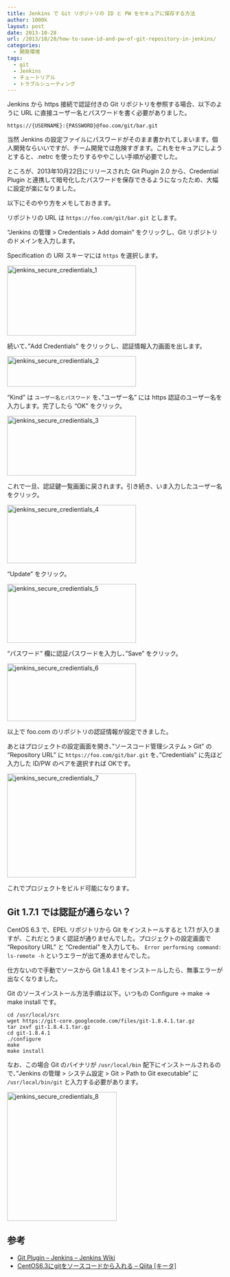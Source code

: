 ```yaml
---
title: Jenkins で Git リポジトリの ID と PW をセキュアに保存する方法
author: 1000k
layout: post
date: 2013-10-28
url: /2013/10/28/how-to-save-id-and-pw-of-git-repository-in-jenkins/
categories:
  - 開発環境
tags:
  - git
  - Jenkins
  - チュートリアル
  - トラブルシューティング
---
```

Jenkins から https 接続で認証付きの Git リポジトリを参照する場合、以下のように URL に直接ユーザー名とパスワードを書く必要がありました。

```
https://{USERNAME}:{PASSWORD}@foo.com/git/bar.git
```


当然 Jenkins の設定ファイルにパスワードがそのまま書かれてしまいます。個人開発ならいいですが、チーム開発では危険すぎます。これをセキュアにしようとすると、.netrc を使ったりするややこしい手順が必要でした。

ところが、2013年10月22日にリリースされた Git Plugin 2.0 から、Credential Plugin と連携して暗号化したパスワードを保存できるようになったため、大幅に設定が楽になりました。

以下にそのやり方をメモしておきます。

<!--more-->

リポジトリの URL は `https://foo.com/git/bar.git` とします。

&#8220;Jenkins の管理 > Credentials > Add domain&#8221; をクリックし、Git リポジトリのドメインを入力します。

Specification の URI スキーマには `https` を選択します。

<a href="http://blog.1000k.net/wp-content/uploads/jenkins_secure_credientials_1.png" onclick="_gaq.push(['_trackEvent', 'outbound-article', 'http://blog.1000k.net/wp-content/uploads/jenkins_secure_credientials_1.png', '']);" ><img src="http://blog.1000k.net/wp-content/uploads/jenkins_secure_credientials_1-300x163.png" alt="jenkins_secure_credientials_1" width="300" height="163" class="alignnone size-medium wp-image-1641" /></a>

続いて、&#8221;Add Credentials&#8221; をクリックし、認証情報入力画面を出します。

<a href="http://blog.1000k.net/wp-content/uploads/jenkins_secure_credientials_2.png" onclick="_gaq.push(['_trackEvent', 'outbound-article', 'http://blog.1000k.net/wp-content/uploads/jenkins_secure_credientials_2.png', '']);" ><img src="http://blog.1000k.net/wp-content/uploads/jenkins_secure_credientials_2-300x71.png" alt="jenkins_secure_credientials_2" width="300" height="71" class="alignnone size-medium wp-image-1642" /></a>

&#8220;Kind&#8221; は `ユーザー名とパスワード` を、&#8221;ユーザー名&#8221; には https 認証のユーザー名を入力します。完了したら &#8220;OK&#8221; をクリック。

<a href="http://blog.1000k.net/wp-content/uploads/jenkins_secure_credientials_3.png" onclick="_gaq.push(['_trackEvent', 'outbound-article', 'http://blog.1000k.net/wp-content/uploads/jenkins_secure_credientials_3.png', '']);" ><img src="http://blog.1000k.net/wp-content/uploads/jenkins_secure_credientials_3-300x139.png" alt="jenkins_secure_credientials_3" width="300" height="139" class="alignnone size-medium wp-image-1643" /></a>

これで一旦、認証鍵一覧画面に戻されます。引き続き、いま入力したユーザー名をクリック。

<a href="http://blog.1000k.net/wp-content/uploads/jenkins_secure_credientials_4.png" onclick="_gaq.push(['_trackEvent', 'outbound-article', 'http://blog.1000k.net/wp-content/uploads/jenkins_secure_credientials_4.png', '']);" ><img src="http://blog.1000k.net/wp-content/uploads/jenkins_secure_credientials_4-300x136.png" alt="jenkins_secure_credientials_4" width="300" height="136" class="alignnone size-medium wp-image-1644" /></a>

&#8220;Update&#8221; をクリック。

<a href="http://blog.1000k.net/wp-content/uploads/jenkins_secure_credientials_5.png" onclick="_gaq.push(['_trackEvent', 'outbound-article', 'http://blog.1000k.net/wp-content/uploads/jenkins_secure_credientials_5.png', '']);" ><img src="http://blog.1000k.net/wp-content/uploads/jenkins_secure_credientials_5-300x137.png" alt="jenkins_secure_credientials_5" width="300" height="137" class="alignnone size-medium wp-image-1645" /></a>

&#8220;パスワード&#8221; 欄に認証パスワードを入力し、&#8221;Save&#8221; をクリック。

<a href="http://blog.1000k.net/wp-content/uploads/jenkins_secure_credientials_6.png" onclick="_gaq.push(['_trackEvent', 'outbound-article', 'http://blog.1000k.net/wp-content/uploads/jenkins_secure_credientials_6.png', '']);" ><img src="http://blog.1000k.net/wp-content/uploads/jenkins_secure_credientials_6-300x134.png" alt="jenkins_secure_credientials_6" width="300" height="134" class="alignnone size-medium wp-image-1646" /></a>

以上で foo.com のリポジトリの認証情報が設定できました。

あとはプロジェクトの設定画面を開き、&#8221;ソースコード管理システム > Git&#8221; の &#8220;Repository URL&#8221; に `https://foo.com/git/bar.git` を、&#8221;Credentials&#8221; に先ほど入力した ID/PW のペアを選択すれば OKです。

<a href="http://blog.1000k.net/wp-content/uploads/jenkins_secure_credientials_7.png" onclick="_gaq.push(['_trackEvent', 'outbound-article', 'http://blog.1000k.net/wp-content/uploads/jenkins_secure_credientials_7.png', '']);" ><img src="http://blog.1000k.net/wp-content/uploads/jenkins_secure_credientials_7-300x242.png" alt="jenkins_secure_credientials_7" width="300" height="242" class="alignnone size-medium wp-image-1647" /></a>

これでプロジェクトをビルド可能になります。

## Git 1.7.1 では認証が通らない？

CentOS 6.3 で、EPEL リポジトリから Git をインストールすると 1.7.1 が入りますが、これだとうまく認証が通りませんでした。プロジェクトの設定画面で &#8220;Repository URL&#8221; と &#8220;Credential&#8221; を入力しても、 `Error performing command: ls-remote -h` というエラーが出て進めませんでした。

仕方ないので手動でソースから Git 1.8.4.1 をインストールしたら、無事エラーが出なくなりました。

Git のソースインストール方法手順は以下。いつもの Configure -> make -> make install です。

```
cd /usr/local/src
wget https://git-core.googlecode.com/files/git-1.8.4.1.tar.gz
tar zxvf git-1.8.4.1.tar.gz
cd git-1.8.4.1
./configure
make
make install
```


なお、この場合 Git のバイナリが `/usr/local/bin` 配下にインストールされるので、&#8221;Jenkins の管理 > システム設定 > Git > Path to Git executable&#8221; に `/usr/local/bin/git` と入力する必要があります。

<a href="http://blog.1000k.net/wp-content/uploads/jenkins_secure_credientials_81.png" onclick="_gaq.push(['_trackEvent', 'outbound-article', 'http://blog.1000k.net/wp-content/uploads/jenkins_secure_credientials_81.png', '']);" ><img src="http://blog.1000k.net/wp-content/uploads/jenkins_secure_credientials_81-255x300.png" alt="jenkins_secure_credientials_8" width="255" height="300" class="alignnone size-medium wp-image-1649" /></a>

## 参考

  * <a href="https://wiki.jenkins-ci.org/display/JENKINS/Git+Plugin" onclick="_gaq.push(['_trackEvent', 'outbound-article', 'https://wiki.jenkins-ci.org/display/JENKINS/Git+Plugin', 'Git Plugin &#8211; Jenkins &#8211; Jenkins Wiki']);" >Git Plugin &#8211; Jenkins &#8211; Jenkins Wiki</a>
  * <a href="http://qiita.com/naonya3/items/54c8e3436212ad6686b3" onclick="_gaq.push(['_trackEvent', 'outbound-article', 'http://qiita.com/naonya3/items/54c8e3436212ad6686b3', 'CentOS6.3にgitをソースコードから入れる &#8211; Qiita [キータ]']);" >CentOS6.3にgitをソースコードから入れる &#8211; Qiita [キータ]</a>